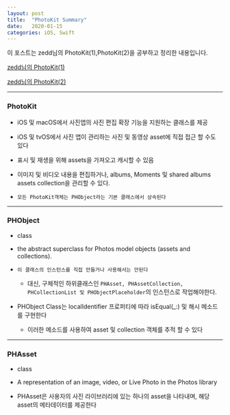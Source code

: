 ```yaml
---
layout: post
title:  "PhotoKit Summary"
date:   2020-01-15
categories: iOS, Swift
---
```


이 포스트는 zedd님의 PhotoKit(1),PhotoKit(2)을 공부하고 정리한 내용입니다.

[zedd님의 PhotoKit(1)](https://zeddios.tistory.com/614)

[zedd님의 PhotoKit(2)](https://zeddios.tistory.com/620)

- - -

### PhotoKit

- iOS 및 macOS에서 사진앱의 사진 편집 확장 기능을 지원하는 클래스를 제공

- iOS 및 tvOS에서 사진 앱이 관리하는 사진 및 동영상 asset에 직접 접근 할 수도 있다

- 표시 및 재생을 위해 assets을 가져오고 캐시할 수 있음

- 이미지 및 비디오 내용을 편집하거나, albums, Moments 및 shared albums assets collection을 관리할 수 있다.

- ```모든 PhotoKit객체는 PHObject라는 기본 클래스에서 상속된다```

- - -

### PHObject

- class

- the abstract superclass for Photos model objects (assets and collections).

- ```이 클래스의 인스턴스를 직접 만들거나 사용해서는 안된다```

    - 대신, 구체적인 하위클래스인 `PHAsset, PHAssetCollection, PHCollectionList 및 PHObjectPlaceholder`의 인스턴스로 작업해야한다.
    
- PHObject Class는 localIdentifier 프로퍼티에 따라 isEqual(_:) 및 해시 메소드를 구현한다

    - 이러한 메소드를 사용하여 asset 및 collection 객체를 추적 할 수 있다
    
- - -

### PHAsset

- class

- A representation of an image, video, or Live Photo in the Photos library

- PHAsset은 사용자의 사진 라이브러리에 있는 하나의 asset을 나타내며, 해당 asset의 메타데이터를 제공한다
